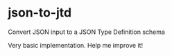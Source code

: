 # json-to-jtd

Convert JSON input to a JSON Type Definition schema

Very basic implementation. Help me improve it!
